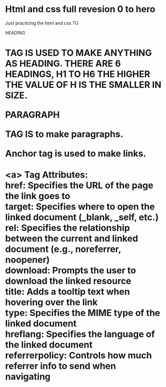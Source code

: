 # Html and css full revesion 0 to hero
Just practicing the html and css TO 

HEADING <H1> TAG IS USED TO MAKE ANYTHING AS HEADING. THERE ARE 6 HEADINGS,
H1 TO H6 THE HIGHER THE VALUE OF H IS THE SMALLER IN SIZE. <br>

PARAGRAPH <P> TAG IS to make paragraphs. <br>

Anchor <a> tag is used to make links. <br><br>
<b>&lt;a&gt; Tag Attributes:</b><br>
<b>href</b>: Specifies the URL of the page the link goes to<br>
<b>target</b>: Specifies where to open the linked document (_blank, _self, etc.)<br>
<b>rel</b>: Specifies the relationship between the current and linked document (e.g., noreferrer, noopener)<br>
<b>download</b>: Prompts the user to download the linked resource<br>
<b>title</b>: Adds a tooltip text when hovering over the link<br>
<b>type</b>: Specifies the MIME type of the linked document<br>
<b>hreflang</b>: Specifies the language of the linked document<br>
<b>referrerpolicy</b>: Controls how much referrer info to send when navigating<br>


